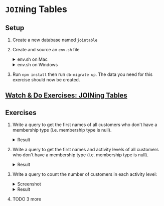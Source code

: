 # `JOIN`ing Tables

## Setup

1. Create a new database named `jointable`
1. Create and source an `env.sh` file

    <details><summary>
    env.sh on Mac
    </summary><p>

    ```sh
    export DATABASE_URL=postgresql://postgres@localhost/jointable
    ```

    </p></details>

    <details><summary>
    env.sh on Windows
    </summary><p>

    ```sh
    # Use the password you set during Postgres installation
    export DATABASE_URL=postgresql://postgres:YOUR POSTGRES PASSWORD HERE@localhost/pg_node
    ```

    </p></details>
1. Run `npm install` then run `db-migrate up`. The data you need for this
exercise should now be created.

## [Watch & Do Exercises: JOINing Tables](https://vimeo.com/241210458)

## Exercises

1. Write a query to get the first names of all customers who don't have a membership type
(i.e. membership type is null).

    <details><summary>
    Result
    </summary><p>

    | name_first |
    | ---- |
    | Bam bam |

    </p></details>

1. Write a query to get the first names and activity levels of all customers who don't have a
membership type (i.e. membership type is null).

    <details><summary>
    Result
    </summary><p>

    | name_first |   level|
    |------------|-----------|
    | Bam bam    | Strenuous|

    </p></details>

1. Write a query to count the number of customers in each activity level:

    <details><summary>
    Screenshot
    </summary><p>

    Join the `customers` table to the `activity_levels` table and use a
    `GROUP BY` clause to count the number of customers for each activity level.

    </p></details>

    <details><summary>
    Result
    </summary><p>

    | level | count |
    | -- | -- |
    | Regular | 2 |
    | Couch potato | 1 |
    | Strenuous | 2 |
    | Moderate | 1 |

    </p></details>

1. TODO 3 more
